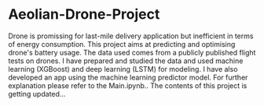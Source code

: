 # Aeolian-Drone-Project
Drone is promissing for last-mile delivery application but inefficient in terms of energy consumption. This project aims at predicting and optimising drone's battery usage. The data used comes from a publicly published flight tests on drones. I have prepared and studied the data and used machine learning (XGBoost) and deep learning (LSTM) for modeling. I have also developed an app using the machine learning predictor model. For further explanation please refer to the Main.ipynb.. The contents of this project is getting updated...    

